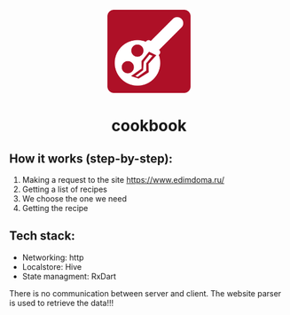 <p align="center">
  <img src="https://github.com/Shteyd/cookbook/blob/main/assets/icon128.png" alt="Cookbook Logo" width="150px"/>
</p>
<h1 align="center">cookbook</h1>

## How it works (step-by-step):
1. Making a request to the site https://www.edimdoma.ru/
2. Getting a list of recipes
3. We choose the one we need
4. Getting the recipe

## Tech stack:
- Networking: http
- Localstore: Hive
- State managment: RxDart

There is no communication between server and client. The website parser is used to retrieve the data!!!